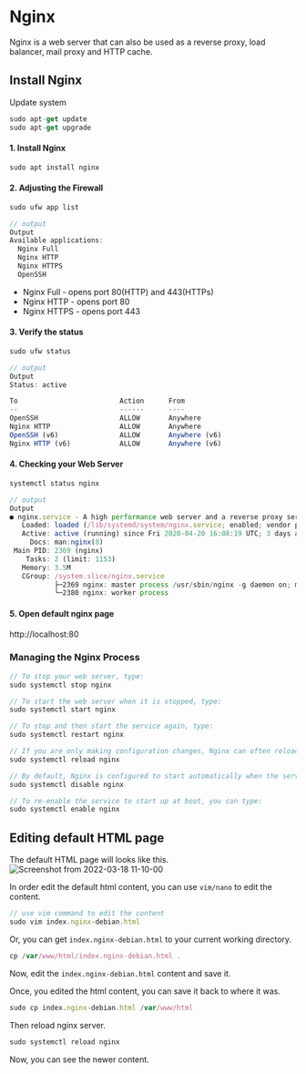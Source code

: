 # Nginx
Nginx is a web server that can also be used as a reverse proxy, load balancer, mail proxy and HTTP cache. 

## Install Nginx

Update system
```js
sudo apt-get update
sudo apt-get upgrade
```
#### 1. Install Nginx
```js
sudo apt install nginx
```

#### 2. Adjusting the Firewall
```js
sudo ufw app list

// output
Output
Available applications:
  Nginx Full
  Nginx HTTP
  Nginx HTTPS
  OpenSSH
```
- Nginx Full - opens port 80(HTTP) and 443(HTTPs)
- Nginx HTTP - opens port 80
- Nginx HTTPS - opens port 443

#### 3. Verify the status
```js
sudo ufw status

// output
Output
Status: active

To                         Action      From
--                         ------      ----
OpenSSH                    ALLOW       Anywhere                  
Nginx HTTP                 ALLOW       Anywhere                  
OpenSSH (v6)               ALLOW       Anywhere (v6)             
Nginx HTTP (v6)            ALLOW       Anywhere (v6)
```

#### 4. Checking your Web Server
```js
systemctl status nginx

// output
Output
● nginx.service - A high performance web server and a reverse proxy server
   Loaded: loaded (/lib/systemd/system/nginx.service; enabled; vendor preset: enabled)
   Active: active (running) since Fri 2020-04-20 16:08:19 UTC; 3 days ago
     Docs: man:nginx(8)
 Main PID: 2369 (nginx)
    Tasks: 2 (limit: 1153)
   Memory: 3.5M
   CGroup: /system.slice/nginx.service
           ├─2369 nginx: master process /usr/sbin/nginx -g daemon on; master_process on;
           └─2380 nginx: worker process
```

#### 5. Open default nginx page
http://localhost:80

### Managing the Nginx Process
```js
// To stop your web server, type:
sudo systemctl stop nginx

// To start the web server when it is stopped, type:
sudo systemctl start nginx

// To stop and then start the service again, type:
sudo systemctl restart nginx

// If you are only making configuration changes, Nginx can often reload without dropping connections. To do this, type:
sudo systemctl reload nginx

// By default, Nginx is configured to start automatically when the server boots. If this is not what you want, you can disable this behavior by typing:
sudo systemctl disable nginx

// To re-enable the service to start up at boot, you can type:
sudo systemctl enable nginx
```

## Editing default HTML page
The default HTML page will looks like this.
![Screenshot from 2022-03-18 11-10-00](https://user-images.githubusercontent.com/54087826/158944166-e1d0c409-f287-4651-835d-a60b1b2f0b22.png)

In order edit the default html content, you can use `vim/nano` to edit the content.

```js
// use vim command to edit the content
sudo vim index.nginx-debian.html
```

Or, you can get `index.nginx-debian.html` to your current working directory. 

```js
cp /var/www/html/index.nginx-debian.html .
```

Now, edit the `index.nginx-debian.html` content and save it.

Once, you edited the html content, you can save it back to where it was. 

```js
sudo cp index.nginx-debian.html /var/www/html
```

Then reload nginx server.
```js
sudo systemctl reload nginx
```

Now, you can see the newer content.


